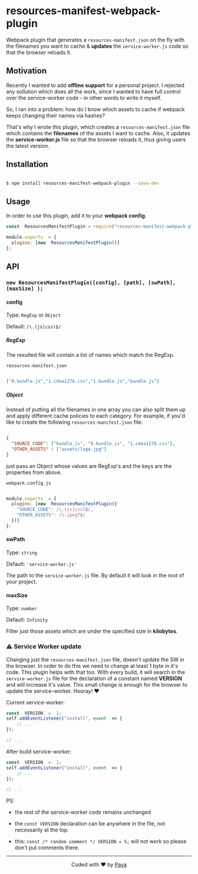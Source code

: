
# resources-manifest-webpack-plugin

  

Webpack plugin that generates a ```resources-manifest.json``` on the fly with the filenames you want to cache & **updates** the `service-worker.js` code so that the browser reloads it.

  

## Motivation

  

Recently I wanted to add **offline support** for a personal project. I rejected any sollution which does all the work, since I wanted to have full control over the service-worker code - in other words to write it myself.

  

So, I ran into a problem: how do I know which assets to cache if webpack keeps changing their names via hashes?

  

That's why I wrote this plugin, which creates a ```resources-manifest.json``` file which contains the **filenames** of the assets I want to cache. Also, it updates the **service-worker.js** file so that the browser reloads it, thus giving users the latest version.

  

## Installation

  

```bash

$ npm install resources-manifest-webpack-plugin --save-dev

```

  

## Usage

  

In order to use this plugin, add it to your **webpack config**.
```js
const  ResourcesManifestPlugin = require("resources-manifest-webpack-plugin");

module.exports  = {
  plugins: [new  ResourcesManifestPlugin()]
};
```
  

## API

  

### ```new ResourcesManifestPlugin([config], [path], [swPath], [maxSize] );```

  

#### config

Type: `RegExp` or `Object` <br/>

Default: ```/\.(js|css)$/```

##### RegExp

The resulted file will contain a list of names which match the RegExp.

```resources-manifest.json```
```json

["0.bundle.js","1.cdea1276.css","1.bundle.js","bundle.js"]

```
##### Object
  
Instead of putting all the filenames in one array you can also split them up and apply different cache policies to each category. For example, if you'd like to create the following ```resources-manifest.json``` file:

  

```json

{
  "SOURCE_CODE": ["bundle.js", "0.bundle.js", "1.cdea1276.css"],
  "OTHER_ASSETS" : ["assets/logo.jpg"]
}
```

just pass an Object whose values are RegExp's and the keys are the properties from above.

  
`webpack.config.js`
```js

module.exports  = {
  plugins: [new  ResourcesManifestPlugin({
    "SOURCE_CODE": /\.(js|css)$/,
    "OTHER_ASSETS": /\.jpeg?$/
  })]
};
```

#### swPath
Type: `string`

Default: ```'service-worker.js'```

The path to the `service-worker.js` file. By default it will look in the root of your project.


#### maxSize
Type: `number` 

Default: ```Infinity```

Filter just those assets which are under the specified size in **kilobytes**.


### ⚠ Service Worker update

Changing just the ```resources-manifest.json``` file, doesn't update the SW in the browser. In order to do this we need to change at least 1 byte in it's code. This plugin helps with that too. With every build, it will search in the ```service-worker.js``` file for the declaration of a constant named **VERSION** and will increase it's value. This small change is enough for the browser to update the service-worker. Hooray! ❤

Current service-worker:

```js
const  VERSION  =  1;
self.addEventListener("install", event  => {
	// ...
});

// ...
```
 
After build service-worker:

```js
const  VERSION  =  2;
self.addEventListener("install", event  => {
	// ...
});

// ...
```

PS:

* the rest of the service-worker code remains unchanged

* the ```const VERSION``` declaration can be anywhere in the file, not necessarily at the top.

* this: ```const /* random comment */ VERSION = 5;``` will not work so please don't put comments there.

<hr/>

<p  align="center"> Coded with ❤ by <a  href="https://iampava.com"> Pava </a>  </p>

